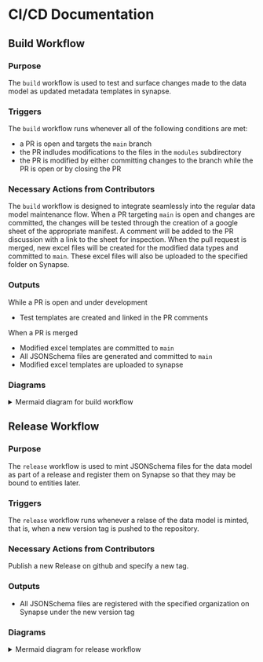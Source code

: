 # CI/CD Documentation
## Build Workflow

### Purpose
The `build` workflow is used to test and surface changes made to the data model as updated metadata templates in synapse.

### Triggers
The `build` workflow runs whenever all of the following conditions are met:
* a PR is open and targets the `main` branch
* the PR indludes modifications to the files in the `modules` subdirectory
* the PR is modified by either committing changes to the branch while the PR is open or by closing the PR

### Necessary Actions from Contributors
The `build` workflow is designed to integrate seamlessly into the regular data model maintenance flow. When a PR targeting `main` is open and changes are committed, the changes will be tested through the creation of a google sheet of the appropriate manifest. A comment will be added to the PR discussion with a link to the sheet for inspection.
When the pull request is merged, new excel files will be created for the modified data types and committed to `main`. These excel files will also be uploaded to the specified folder on Synapse.

### Outputs
While a PR is open and under development
* Test templates are created and linked in the PR comments

When a PR is merged
* Modified excel templates are committed to `main`
* All JSONSchema files are generated and committed to `main`
* Modified excel templates are uploaded to synapse


### Diagrams

<details>

<summary>Mermaid diagram for build workflow</summary>

```mermaid
%%{init: {"flowchart": {"defaultRenderer": "elk"}, "theme": "base", "themeVariables": {"fontSize": "12px", "lineColor": "#ffffff", "edgeLabelBackground": "#ffffff"}}}%%
    flowchart TD
        A[Create/Update PR] --> B{PR Action Type}
        B -->|opened/synchronize| C[PR trigger - paths: modules/**]
        B -->|labeled| D[PR labeled trigger]
        
        C --> E{Triggering actor<br>!=<br>commit-to-main-bot?}
        D --> E
        E -->|Yes| F[schema-convert job]
        E -->|No| Z1[Skip workflow]
        
        F --> F1[Create GitHub App Token]
        F1 --> F2[Checkout PR branch with token]
        F2 --> F3[Setup Python 3.10]
        F3 --> F4[Install libraries<br>from requirements.txt]
        F4 --> F5[List changed files<br>for manifest testing]
        F5 --> F6[Assemble CSV data model]
        F6 --> F7[Commit CSV changes]
        F7 --> F8[Convert CSV to JSON-LD]
        F8 --> F9[Commit JSON-LD changes]
        F9 --> F10[Identify changed manifests]
        F10 --> F11[Save changed manifests to output]
        F11 --> F12[Delay 60 seconds]
        
        F12 --> G{Action != labeled?}
        F12 --> H{Has automerge label?}
        
        G --->|Yes| I[test job]
        H -->|Yes| H2{GitHub event != opened<br>and<br>GitHub event != synchronize?}
        
        H2 -->|Yes| J[merge job]
        H2 -->|No| Z2[Skip workflow]
        
        I --> I1[Print changed manifests]
        I1 --> I2[Create GitHub App Token]
        I2 --> I3[Checkout PR branch]
        I3 --> I4[Setup Python 3.10]
        I4 --> I5[Install libraries]
        I5 --> I6[Generate test manifests]
        I6 --> I7[Create Test Suite Report with Docker/R]
        I7 --> I8[Report test suite as PR comment]
        I8 --> I9[Upload test artifacts]
        
        J --> J1[Create GitHub App Token]
        J1 --> J2[Auto-merge PR with squash]
        J2 --> J3[Delete development branch]
        
        J3 --> K[generate-and-upload-manifests job]
        
        K --> K1[Print changed manifests]
        K1 --> K2[Create GitHub App Token]
        K2 --> K3[Checkout main branch]
        K3 --> K4[Setup Python 3.10]
        K4 --> K5[Install libraries]
        K5 --> K6[Generate changed manifests]
        K6 --> K7[Commit manifests to main]
        K7 --> K8[Generate JSONSchema]
        K8 --> K9[Commit schemas to main]
        K9 --> K10[Upload manifests to Synapse]
        
    subgraph Legend
        direction TB
        triggers[Triggers]
        jobs[Jobs]
        outputs[Outputs]
        triggers ~~~ jobs ~~~ outputs
        style triggers fill:#ffeb3b,stroke-width:0px
        style jobs fill:#e3f2fd,stroke-width:0px
        style outputs fill:#4caf50,stroke-width:0px
    end
    
    linkStyle default stroke: gray
    style A fill:#ffeb3b
    style C fill:#ffeb3b
    style D fill:#ffeb3b
    style F fill:#e3f2fd
    style I fill:#e3f2fd
    style J fill:#e3f2fd
    style K fill:#e3f2fd
    style F7 fill:#4caf50
    style F9 fill:#4caf50
    style I8 fill:#4caf50
    style I9 fill:#4caf50
    style J2 fill:#4caf50
    style K7 fill:#4caf50
    style K9 fill:#4caf50
    style K10 fill:#4caf50
```
</details>


## Release Workflow

### Purpose
The `release` workflow is used to mint JSONSchema files for the data model as part of a release and register them on Synapse so that they may be bound to entities later.

### Triggers
The `release` workflow runs whenever a relase of the data model is minted, that is, when a new version tag is pushed to the repository.

### Necessary Actions from Contributors
Publish a new Release on github and specify a new tag.

### Outputs
* All JSONSchema files are registered with the specified organization on Synapse under the new version tag


### Diagrams

<details>

<summary>Mermaid diagram for release workflow</summary>

```mermaid
%%{init: {"flowchart": {"defaultRenderer": "elk"}, "theme": "base", "themeVariables": {"fontSize": "12px", "lineColor": "#ffffff", "edgeLabelBackground": "#ffffff"}}}%%
    flowchart TD
    A[Create Git Tag] --> B[Push tag trigger]
    
    B --> C{Triggering actor<br>!=<br>commit-to-main-bot?}
    C -->|Yes| D[release job]
    C -->|No| Z[Skip workflow]
    
    D --> D1[Create GitHub App Token]
    D1 --> D2[Checkout main branch]
    D2 --> D3[Setup Python 3.10]
    D3 --> D4[Install libraries<br>from requirements.txt]
    D4 --> D5[Register JSONSchema to Synapse]
    subgraph Legend
        direction TB
        triggers[Triggers]
        jobs[Jobs]
        outputs[Outputs]
        triggers ~~~ jobs ~~~ outputs
        style triggers fill:#ffeb3b,stroke-width:0px
        style jobs fill:#e3f2fd,stroke-width:0px
        style outputs fill:#4caf50,stroke-width:0px
    end
    
    linkStyle default stroke: gray
    style A fill:#ffeb3b
    style B fill:#ffeb3b
    style D fill:#e3f2fd
    style D5 fill:#4caf50
```
</details>